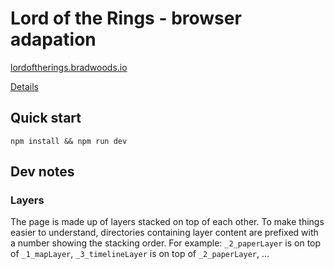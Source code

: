 # Lord of the Rings - browser adapation

[lordoftherings.bradwoods.io](https://lordoftherings.bradwoods.io/)

[Details](https://garden.bradwoods.io/notes/creative/browser-adaptation)

## Quick start

```
npm install && npm run dev
```

## Dev notes

### Layers

The page is made up of layers stacked on top of each other.
To make things easier to understand, directories containing layer content are prefixed with a number showing the stacking order.
For example: `_2_paperLayer` is on top of `_1_mapLayer`, `_3_timelineLayer` is on top of `_2_paperLayer`, ...
